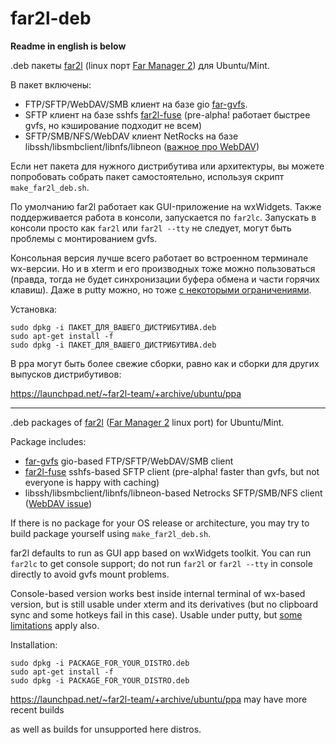 # far2l-deb
**Readme in english is below**

.deb пакеты [far2l](https://github.com/elfmz/far2l) (linux порт [Far Manager 2](http://www.farmanager.com/index.php?l=ru)) для Ubuntu/Mint.

В пакет включены:
- FTP/SFTP/WebDAV/SMB клиент на базе gio [far-gvfs](https://github.com/cycleg/far-gvfs).
- SFTP клиент на базе sshfs [far2l-fuse](https://github.com/unxed/far2l-fuse) (pre-alpha! работает быстрее gvfs, но кэширование подходит не всем)
- SFTP/SMB/NFS/WebDAV клиент NetRocks на базе libssh/libsmbclient/libnfs/libneon ([важное про WebDAV](https://github.com/unxed/far2l-deb/issues/10#issuecomment-498057917))

Если нет пакета для нужного дистрибутива или архитектуры, вы можете попробовать собрать пакет самостоятельно, используя скрипт `make_far2l_deb.sh`.

По умолчанию far2l работает как GUI-приложение на wxWidgets. Также поддерживается работа в консоли, запускается по `far2lc`. Запускать в консоли просто как `far2l` или `far2l --tty` не следует, могут быть проблемы с монтированием gvfs.

Консольная версия лучше всего работает во встроенном терминале wx-версии. Но и в xterm и его производных тоже можно пользоваться (правда, тогда не будет синхронизации буфера обмена и части горячих клавиш). Даже в putty можно, но тоже [с некоторыми ограничениями](https://github.com/elfmz/far2l/issues/472).

Установка:
```
sudo dpkg -i ПАКЕТ_ДЛЯ_ВАШЕГО_ДИСТРИБУТИВА.deb
sudo apt-get install -f
sudo dpkg -i ПАКЕТ_ДЛЯ_ВАШЕГО_ДИСТРИБУТИВА.deb
```

В ppa могут быть более свежие сборки, равно как и сборки для других выпусков дистрибутивов:

https://launchpad.net/~far2l-team/+archive/ubuntu/ppa

---

.deb packages of [far2l](https://github.com/elfmz/far2l) ([Far Manager 2](http://www.farmanager.com/index.php?l=en) linux port) for Ubuntu/Mint.

Package includes:
- [far-gvfs](https://github.com/cycleg/far-gvfs) gio-based FTP/SFTP/WebDAV/SMB client
- [far2l-fuse](https://github.com/unxed/far2l-fuse) sshfs-based SFTP client (pre-alpha! faster than gvfs, but not everyone is happy with caching)
- libssh/libsmbclient/libnfs/libneon-based Netrocks SFTP/SMB/NFS client ([WebDAV issue](https://github.com/unxed/far2l-deb/issues/10#issuecomment-498057917))

If there is no package for your OS release or architecture, you may try to build package yourself using `make_far2l_deb.sh`.

far2l defaults to run as GUI app based on wxWidgets toolkit. You can run `far2lс` to get console support; do not run `far2l` or `far2l --tty` in console directly to avoid gvfs mount problems.

Console-based version works best inside internal terminal of wx-based version, but is still usable under xterm and its derivatives (but no clipboard sync and some hotkeys fail in this case). Usable under putty, but [some limitations](https://github.com/elfmz/far2l/issues/472) apply also.

Installation:
```
sudo dpkg -i PACKAGE_FOR_YOUR_DISTRO.deb
sudo apt-get install -f
sudo dpkg -i PACKAGE_FOR_YOUR_DISTRO.deb
```

https://launchpad.net/~far2l-team/+archive/ubuntu/ppa may have more recent builds

as well as builds for unsupported here distros.
